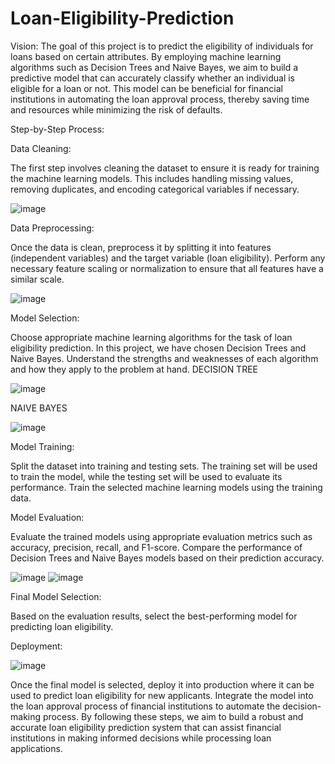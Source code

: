 # Loan-Eligibility-Prediction
Vision:
The goal of this project is to predict the eligibility of individuals for loans based on certain attributes. By employing machine learning algorithms such as Decision Trees and Naive Bayes, we aim to build a predictive model that can accurately classify whether an individual is eligible for a loan or not. This model can be beneficial for financial institutions in automating the loan approval process, thereby saving time and resources while minimizing the risk of defaults.

Step-by-Step Process:

Data Cleaning:

The first step involves cleaning the dataset to ensure it is ready for training the machine learning models. This includes handling missing values, removing duplicates, and encoding categorical variables if necessary.

![image](https://github.com/Roshni383/Loan-Eligibility-Prediction/assets/134057784/418290b3-94f8-453a-86a9-aabf80bc078a)


Data Preprocessing:

Once the data is clean, preprocess it by splitting it into features (independent variables) and the target variable (loan eligibility).
Perform any necessary feature scaling or normalization to ensure that all features have a similar scale.

![image](https://github.com/Roshni383/Loan-Eligibility-Prediction/assets/134057784/0a6ba8cd-4d50-44de-b1d8-d3290a7d7492)


Model Selection:

Choose appropriate machine learning algorithms for the task of loan eligibility prediction. In this project, we have chosen Decision Trees and Naive Bayes.
Understand the strengths and weaknesses of each algorithm and how they apply to the problem at hand.
DECISION TREE

![image](https://github.com/Roshni383/Loan-Eligibility-Prediction/assets/134057784/8016a226-8a00-4b58-a09d-6c64891b1ba9)

NAIVE BAYES

![image](https://github.com/Roshni383/Loan-Eligibility-Prediction/assets/134057784/054e4e49-fb18-402c-9756-03fbe8ba0818)


Model Training:

Split the dataset into training and testing sets. The training set will be used to train the model, while the testing set will be used to evaluate its performance.
Train the selected machine learning models using the training data.

Model Evaluation:

Evaluate the trained models using appropriate evaluation metrics such as accuracy, precision, recall, and F1-score.
Compare the performance of Decision Trees and Naive Bayes models based on their prediction accuracy.

![image](https://github.com/Roshni383/Loan-Eligibility-Prediction/assets/134057784/528f8e15-0e55-4fe0-91c9-2e7f3649d437)
![image](https://github.com/Roshni383/Loan-Eligibility-Prediction/assets/134057784/7d37ec7e-671a-4d9f-9915-7441ebe96d5a)


Final Model Selection:

Based on the evaluation results, select the best-performing model for predicting loan eligibility.

Deployment:

![image](https://github.com/Roshni383/Loan-Eligibility-Prediction/assets/134057784/33ba8920-93c6-4227-8cbe-713ca25ca567)


Once the final model is selected, deploy it into production where it can be used to predict loan eligibility for new applicants.
Integrate the model into the loan approval process of financial institutions to automate the decision-making process.
By following these steps, we aim to build a robust and accurate loan eligibility prediction system that can assist financial institutions in making informed decisions while processing loan applications.
